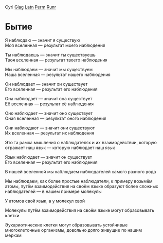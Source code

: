 Cyrl [Glag](../Glag/Byitiye.md) [Latn](../Latn/Byitiye.md) [Perm](../Perm/Byitiye.md) [Runr](../Runr/Byitiye.md)

# Бытие

Я наблюдаю — значит я существую  
Моя вселенная — результат моего наблюдения

Ты наблюдаешь — значит ты существуешь  
Твоя вселенная — результат твоего наблюдения

Мы наблюдаем — значит мы существуем  
Наша вселенная — результат нашего наблюдения

Он наблюдает — значит он существует  
Его вселенная — результат его наблюдения

Она наблюдает — значит она существует  
Её вселенная — результат её наблюдения

Оно наблюдает — значит оно существует  
Оная вселенная — результат оного наблюдения

Они наблюдают — значит они существуют  
Их вселенная — результат их наблюдения


Это та рамка мышления о наблюдателях и их взаимодействии, которую отражает наш язык — которую наблюдает наш язык

Язык наблюдает — значит он существует  
Его вселенная — результат его наблюдения

В нашей вселенной мы наблюдаем наблюдателей самого разного рода

Мы наблюдаем, как более простые наблюдатели, к примеру возьмём атомы, путём взаимодействия на своём языке образуют более сложных наблюдателей — в нашем примере молекулы

У атомов свой язык, а у молекул свой

Молекулы путём взаимодействия на своём языке могут образовывать клетки

Эукариотические клетки могут образовывать устойчивые многоклеточные организмы, довольно долго живущие по нашим меркам


